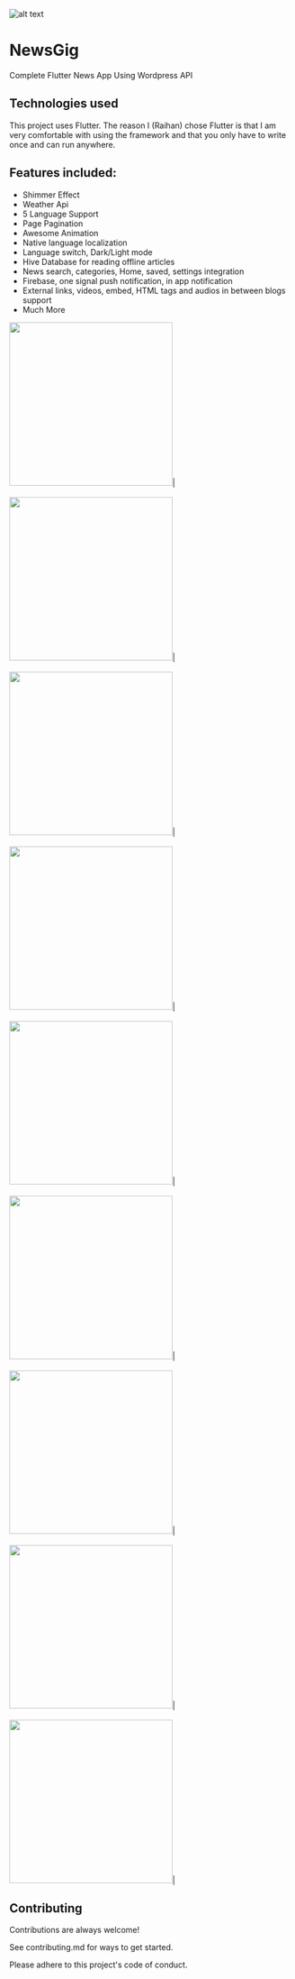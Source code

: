 
![alt text](https://raw.githubusercontent.com/ihraihan/Complete-Flutter-News-App/master/android/app/src/main/res/mipmap-xxxhdpi/ic_launcher.png?raw=true)
# NewsGig

Complete Flutter News App Using Wordpress API

## Technologies used

This project uses Flutter. The reason I (Raihan) chose Flutter is that I am very comfortable with using the framework and that you only have to write once and can run anywhere.

## Features included:
* Shimmer Effect
* Weather Api
* 5 Language Support
* Page Pagination
* Awesome Animation
* Native language localization
* Language switch, Dark/Light mode
* Hive Database for reading offline articles
* News search, categories, Home, saved, settings integration
* Firebase, one signal push notification, in app notification
* External links, videos, embed, HTML tags and audios in between blogs support
* Much More

<img src="https://github.com/ihraihan/Complete-Flutter-News-App/blob/master/screenshots/1%20(1).jpg" width="290">|<br/><br/>
<img src="https://github.com/ihraihan/Complete-Flutter-News-App/blob/master/screenshots/1%20(3).jpg" width="290">|<br/><br/>
<img src="https://github.com/ihraihan/Complete-Flutter-News-App/blob/master/screenshots/1%20(7).jpg" width="290">|<br/><br/>
<img src="https://github.com/ihraihan/Complete-Flutter-News-App/blob/master/screenshots/1%20(9).jpg" width="290">|<br/><br/>
<img src="https://github.com/ihraihan/Complete-Flutter-News-App/blob/master/screenshots/1%20(6).jpg" width="290">|<br/><br/>
<img src="https://github.com/ihraihan/Complete-Flutter-News-App/blob/master/screenshots/1%20(10).jpg" width="290">|<br/><br/>
<img src="https://github.com/ihraihan/Complete-Flutter-News-App/blob/master/screenshots/1%20(2).jpg" width="290">|<br/><br/>
<img src="https://github.com/ihraihan/Complete-Flutter-News-App/blob/master/screenshots/1%20(4).jpg" width="290">|<br/><br/>
<img src="https://github.com/ihraihan/Complete-Flutter-News-App/blob/master/screenshots/1%20(5).jpg" width="290">|


## Contributing
Contributions are always welcome!

See contributing.md for ways to get started.

Please adhere to this project's code of conduct.
